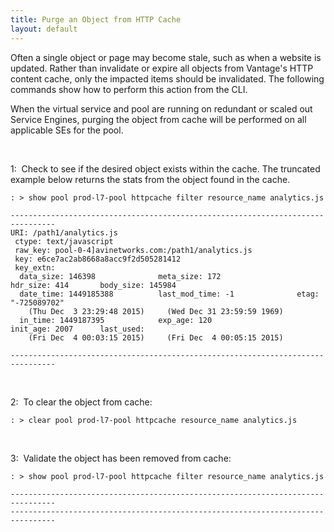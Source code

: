 ```yaml
---
title: Purge an Object from HTTP Cache
layout: default
---
```

Often a single object or page may become stale, such as when a website is updated. Rather than invalidate or expire all objects from Vantage's HTTP content cache, only the impacted items should be invalidated. The following commands show how to perform this action from the CLI.

When the virtual service and pool are running on redundant or scaled out Service Engines, purging the object from cache will be performed on all applicable SEs for the pool.

 

1:  Check to see if the desired object exists within the cache. The truncated example below returns the stats from the object found in the cache.

<pre><code class="language-lua">: &gt; show pool prod-l7-pool httpcache filter resource_name analytics.js

--------------------------------------------------------------------------------
URI: /path1/analytics.js
 ctype: text/javascript
 raw_key: pool-0-4]avinetworks.com:/path1/analytics.js
 key: e6ce7ac2ab8668a8acc9f2d505281412
 key_extn: 
  data_size: 146398              meta_size: 172                 hdr_size: 414       body_size: 145984 
  date_time: 1449185388          last_mod_time: -1              etag: "-725089702"                                                  
    (Thu Dec  3 23:29:48 2015)     (Wed Dec 31 23:59:59 1969)                                                                       
  in_time: 1449187395            exp_age: 120                   init_age: 2007      last_used:             
    (Fri Dec  4 00:03:15 2015)     (Fri Dec  4 00:05:15 2015)                                                                       
                          
--------------------------------------------------------------------------------</code></pre>  

 

2:  To clear the object from cache:

<pre><code class="language-lua">: &gt; clear pool prod-l7-pool httpcache resource_name analytics.js</code></pre>  

 

3:  Validate the object has been removed from cache:


<pre><code class="language-lua">: &gt; show pool prod-l7-pool httpcache filter resource_name analytics.js

--------------------------------------------------------------------------------
--------------------------------------------------------------------------------</code></pre>  
